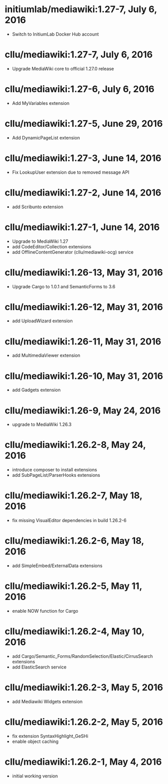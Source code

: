 # initiumlab/mediawiki:1.27-7, July 6, 2016

- Switch to InitiumLab Docker Hub account

# cllu/mediawiki:1.27-7, July 6, 2016

- Upgrade MediaWiki core to official 1.27.0 release

# cllu/mediawiki:1.27-6, July 6, 2016

- Add MyVariables extension

# cllu/mediawiki:1.27-5, June 29, 2016

- Add DynamicPageList extension

# cllu/mediawiki:1.27-3, June 14, 2016

- Fix LookupUser extension due to removed message API

# cllu/mediawiki:1.27-2, June 14, 2016

- add Scribunto extension

# cllu/mediawiki:1.27-1, June 14, 2016

- Upgrade to MediaWiki 1.27
- add CodeEditor/Collection extensions
- add OfflineContentGenerator (cllu/mediawiki-ocg) service

# cllu/mediawiki:1.26-13, May 31, 2016

- Upgrade Cargo to 1.0.1 and SemanticForms to 3.6

# cllu/mediawiki:1.26-12, May 31, 2016

- add UploadWizard extension

# cllu/mediawiki:1.26-11, May 31, 2016

- add MultimediaViewer extension

# cllu/mediawiki:1.26-10, May 31, 2016

- add Gadgets extension

# cllu/mediawiki:1.26-9, May 24, 2016

- upgrade to MediaWiki 1.26.3

# cllu/mediawiki:1.26.2-8, May 24, 2016

- introduce composer to install extensions
- add SubPageList/ParserHooks extensions

# cllu/mediawiki:1.26.2-7, May 18, 2016

- fix missing VisualEditor dependencies in build 1.26.2-6

# cllu/mediawiki:1.26.2-6, May 18, 2016

- add SimpleEmbed/ExternalData extensions

# cllu/mediawiki:1.26.2-5, May 11, 2016

- enable NOW function for Cargo

# cllu/mediawiki:1.26.2-4, May 10, 2016

- add Cargo/Semantic_Forms/RandomSelection/Elastic/CirrusSearch extensions
- add ElasticSearch service

# cllu/mediawiki:1.26.2-3, May 5, 2016

- add Mediawiki Widgets extension

# cllu/mediawiki:1.26.2-2, May 5, 2016

- fix extension SyntaxHighlight_GeSHi
- enable object caching

# cllu/mediawiki:1.26.2-1, May 4, 2016

- initial working version
